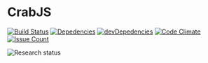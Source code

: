 # CrabJS 
[![Build Status](https://api.travis-ci.org/Vietworm/CrabJS.svg?branch=master)](https://travis-ci.org/Vietworm/CrabJS)
[![Depedencies](https://david-dm.org/Vietworm/crabJS.svg)](https://david-dm.org/Vietworm/crabJS)  [![devDepedencies](https://david-dm.org/Vietworm/crabJS/dev-status.svg)](https://david-dm.org/Vietworm/crabJS#info=devDependencies)  [![Code Climate](https://codeclimate.com/github/Vietworm/CrabJS/badges/gpa.svg)](https://codeclimate.com/github/Vietworm/CrabJS)
[![Issue Count](https://codeclimate.com/github/Vietworm/CrabJS/badges/issue_count.svg)](https://codeclimate.com/github/Vietworm/CrabJS)

![Research status](https://github.com/Vietworm/CrabJS/blob/master/public/media/research.gif)

